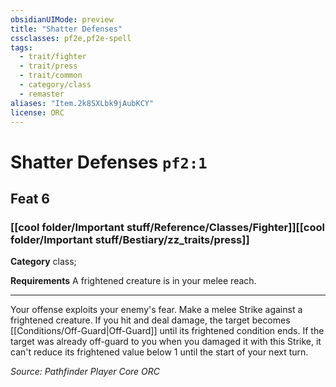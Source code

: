 ```yaml
---
obsidianUIMode: preview
title: "Shatter Defenses"
cssclasses: pf2e,pf2e-spell
tags:
  - trait/fighter
  - trait/press
  - trait/common
  - category/class
  - remaster
aliases: "Item.2k8SXLbk9jAubKCY"
license: ORC
---
```

# Shatter Defenses `pf2:1`
## Feat 6
### [[cool folder/Important stuff/Reference/Classes/Fighter]][[cool folder/Important stuff/Bestiary/zz_traits/press]]

**Category** class; 




**Requirements** A frightened creature is in your melee reach.

* * *

Your offense exploits your enemy's fear. Make a melee Strike against a frightened creature. If you hit and deal damage, the target becomes [[Conditions/Off-Guard|Off-Guard]] until its frightened condition ends. If the target was already off-guard to you when you damaged it with this Strike, it can't reduce its frightened value below 1 until the start of your next turn.

*Source: Pathfinder Player Core*
*ORC*